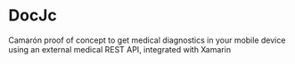 # DocJc
Camarón proof of concept to get medical diagnostics in your mobile device using an external medical REST API, integrated with Xamarin
